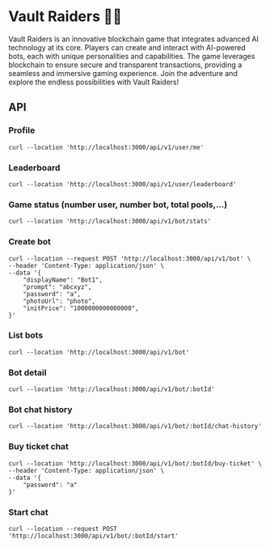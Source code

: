 # Vault Raiders 🧙‍♂️

Vault Raiders is an innovative blockchain game that integrates advanced AI technology at its core. Players can create and interact with AI-powered bots, each with unique personalities and capabilities. The game leverages blockchain to ensure secure and transparent transactions, providing a seamless and immersive gaming experience. Join the adventure and explore the endless possibilities with Vault Raiders!

## API

### Profile

```
curl --location 'http://localhost:3000/api/v1/user/me'
```

### Leaderboard

```
curl --location 'http://localhost:3000/api/v1/user/leaderboard'
```

### Game status (number user, number bot, total pools,...)

```
curl --location 'http://localhost:3000/api/v1/bot/stats'
```

### Create bot

```
curl --location --request POST 'http://localhost:3000/api/v1/bot' \
--header 'Content-Type: application/json' \
--data '{
    "displayName": "Bot1",
    "prompt": "abcxyz",
    "password": "a",
    "photoUrl": "photo",
    "initPrice": "1000000000000000",
}'
```

### List bots

```
curl --location 'http://localhost:3000/api/v1/bot'
```

### Bot detail

```
curl --location 'http://localhost:3000/api/v1/bot/:botId'
```

### Bot chat history

```
curl --location 'http://localhost:3000/api/v1/bot/:botId/chat-history'
```

### Buy ticket chat

```
curl --location 'http://localhost:3000/api/v1/bot/:botId/buy-ticket' \
--header 'Content-Type: application/json' \
--data '{
    "password": "a"
}'
```

### Start chat

```
curl --location --request POST 'http://localhost:3000/api/v1/bot/:botId/start'
```
